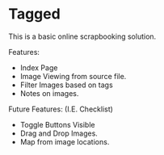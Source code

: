 # Tagged

This is a basic online scrapbooking solution.

Features:
- Index Page
- Image Viewing from source file.
- Filter Images based on tags
- Notes on images.

Future Features: (I.E. Checklist)
- Toggle Buttons Visible
- Drag and Drop Images.
- Map from image locations.
